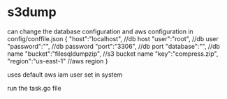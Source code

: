# s3dump

can change the database configuration and aws configuration in config/conffile.json
{
    "host":"localhost",        //db host
    "user":"root",             //db user
    "password":"",             //db password
    "port":"3306",             //db port
    "database":"",             //db name
    "bucket":"filesqldumpzip",   //s3 bucket name
    "key":"compress.zip",       
    "region":"us-east-1"         //aws region
}

uses default aws iam user set in system

run the task.go file
